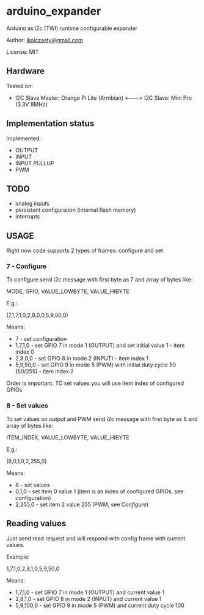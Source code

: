
# arduino_expander

Arduino as i2c (TWI) runtime configurable expander

Author: jkolczasty@gmail.com 

License: MIT

## Hardware

Tested on:
  - I2C Slave Master: Orange Pi Lite (Armbian) <---> I2C Slave: Mini Pro (3.3V 8MHz)

## Implementation status

Implemented:
  - OUTPUT
  - INPUT
  - INPUT PULLUP
  - PWM

## TODO
  - analog inputs
  - persistent configuration (internal flash memory)
  - interrupts

## USAGE

Right now code supports 2 types of frames: configure and set

### 7 - Configure

To configure send i2c message with first byte as 7 and array of bytes like:

MODE, GPIO, VALUE_LOWBYTE, VALUE_HIBYTE

E.g.:

(7,1,7,1,0,2,8,0,0,5,9,50,0)

Means:
  - 7 - set configuration
  - 1,7,1,0 - set GPIO 7 in mode 1 (OUTPUT) and set initial value 1 - item index 0
  - 2,8,0,0 - set GPIO 8 in mode 2 (INPUT) - item index 1
  - 5,9,50,0 - set GPIO 9 in mode 5 (PWM) with initial duty cycle 50 (50/255) - item index 2
 
Order is important. TO set values you will use item index of configured GPIOs

### 8 - Set values

To set values on output and PWM send i2c message with first byte as 8 and array of bytes like:

ITEM_INDEX, VALUE_LOWBYTE, VALUE_HIBYTE

E.g.:

(8,0,1,0,2,255,0)

Means:
  - 8 - set values
  - 0,1,0 - set item 0 value 1 (item is an index of configured GPIOs, see configuration)
  - 2,255,0 - set item 2 value 255 (PWM, see *Configure*)
  
## Reading values

Just send read request and will respond with config frame with current values.

Example:

1,7,1,0,2,8,1,0,5,9,50,0

Means:
  - 1,7,1,0 - set GPIO 7 in mode 1 (OUTPUT) and current value 1
  - 2,8,1,0 - set GPIO 8 in mode 2 (INPUT) and current value 1
  - 5,9,100,0 - set GPIO 9 in mode 5 (PWM) and current duty cycle 100

